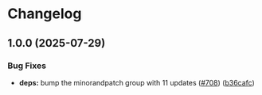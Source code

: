 # Changelog

## 1.0.0 (2025-07-29)


### Bug Fixes

* **deps:** bump the minorandpatch group with 11 updates ([#708](https://github.com/tada5hi/trapi/issues/708)) ([b36cafc](https://github.com/tada5hi/trapi/commit/b36cafc88e8858d2441a7ac204d859419ec144ff))
